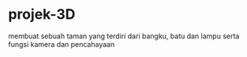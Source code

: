 # projek-3D
membuat sebuah taman yang terdiri dari bangku, batu dan lampu serta fungsi kamera dan pencahayaan 
